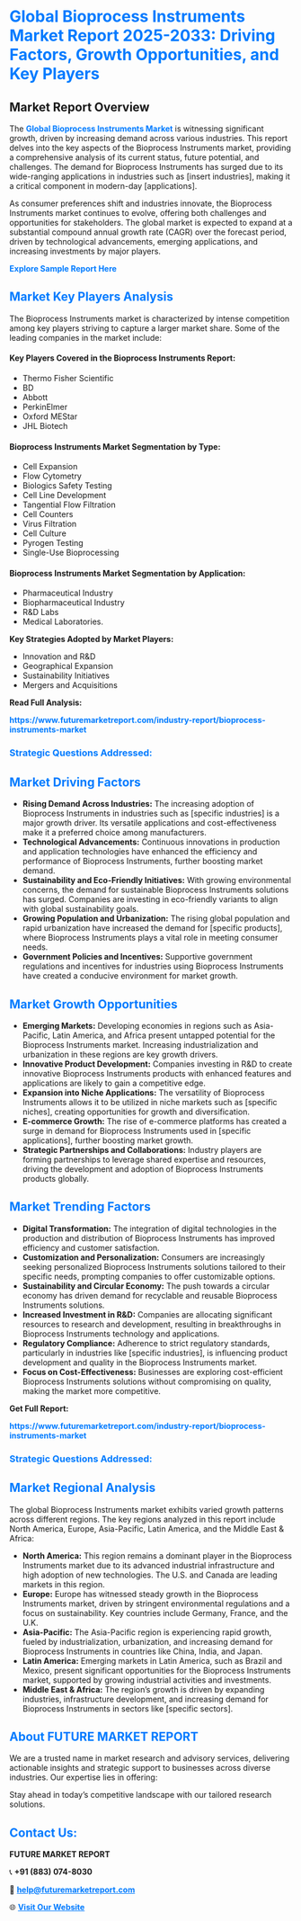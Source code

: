 <h1 style="color: #007BFF;">Global Bioprocess Instruments Market Report 2025-2033: Driving Factors, Growth Opportunities, and Key Players</h1>

<section id="overview">
<h2>Market Report Overview</h2>
<p>The <a href="https://www.futuremarketreport.com/industry-report/bioprocess-instruments-market" style="color: #007BFF; text-decoration: none;"><strong>Global Bioprocess Instruments Market</strong></a> is witnessing significant growth, driven by increasing demand across various industries. This report delves into the key aspects of the Bioprocess Instruments market, providing a comprehensive analysis of its current status, future potential, and challenges. The demand for Bioprocess Instruments has surged due to its wide-ranging applications in industries such as [insert industries], making it a critical component in modern-day [applications].</p>
<p>As consumer preferences shift and industries innovate, the Bioprocess Instruments market continues to evolve, offering both challenges and opportunities for stakeholders. The global market is expected to expand at a substantial compound annual growth rate (CAGR) over the forecast period, driven by technological advancements, emerging applications, and increasing investments by major players.</p>
</section>

<section id="overview">
<p><a href="https://www.futuremarketreport.com/request-sample/reportId=64247" style="color: #007BFF; text-decoration: none;"><strong>Explore Sample Report Here</strong></a></p>
</section>

<section id="key-players">
<h2 style="color: #007BFF;">Market Key Players Analysis</h2>
<p>The Bioprocess Instruments market is characterized by intense competition among key players striving to capture a larger market share. Some of the leading companies in the market include:</p>
<h4>Key Players Covered in the Bioprocess Instruments Report:</h4>
<ul><li>Thermo Fisher Scientific</li><li>BD</li><li>Abbott</li><li>PerkinElmer</li><li>Oxford MEStar</li><li>JHL Biotech</li></ul>
<h4>Bioprocess Instruments Market Segmentation by Type:</h4>
<ul><li>Cell Expansion</li><li>Flow Cytometry</li><li>Biologics Safety Testing</li><li>Cell Line Development</li><li>Tangential Flow Filtration</li><li>Cell Counters</li><li>Virus Filtration</li><li>Cell Culture</li><li>Pyrogen Testing</li><li>Single-Use Bioprocessing</li></ul>

<h4>Bioprocess Instruments Market Segmentation by Application:</h4>
<ul><li>Pharmaceutical Industry</li><li>Biopharmaceutical Industry</li><li>R&amp;D Labs</li><li>Medical Laboratories.</li></ul>
<p><strong>Key Strategies Adopted by Market Players:</strong></p>
<ul>
<li>Innovation and R&D</li>
<li>Geographical Expansion</li>
<li>Sustainability Initiatives</li>
<li>Mergers and Acquisitions</li>
</ul>
</section>

<section>
<p><strong>Read Full Analysis: </strong></p><a href="https://www.futuremarketreport.com/industry-report/bioprocess-instruments-market" style="color: #007BFF; text-decoration: none;"><strong>https://www.futuremarketreport.com/industry-report/bioprocess-instruments-market</strong></a>
<h3 style="color: #007BFF;">Strategic Questions Addressed:</h3>
</section>

<section id="driving-factors">
<h2 style="color: #007BFF;">Market Driving Factors</h2>
<ul>
<li><strong>Rising Demand Across Industries:</strong> The increasing adoption of Bioprocess Instruments in industries such as [specific industries] is a major growth driver. Its versatile applications and cost-effectiveness make it a preferred choice among manufacturers.</li>
<li><strong>Technological Advancements:</strong> Continuous innovations in production and application technologies have enhanced the efficiency and performance of Bioprocess Instruments, further boosting market demand.</li>
<li><strong>Sustainability and Eco-Friendly Initiatives:</strong> With growing environmental concerns, the demand for sustainable Bioprocess Instruments solutions has surged. Companies are investing in eco-friendly variants to align with global sustainability goals.</li>
<li><strong>Growing Population and Urbanization:</strong> The rising global population and rapid urbanization have increased the demand for [specific products], where Bioprocess Instruments plays a vital role in meeting consumer needs.</li>
<li><strong>Government Policies and Incentives:</strong> Supportive government regulations and incentives for industries using Bioprocess Instruments have created a conducive environment for market growth.</li>
</ul>
</section>

<section id="growth-opportunities">
<h2 style="color: #007BFF;">Market Growth Opportunities</h2>
<ul>
<li><strong>Emerging Markets:</strong> Developing economies in regions such as Asia-Pacific, Latin America, and Africa present untapped potential for the Bioprocess Instruments market. Increasing industrialization and urbanization in these regions are key growth drivers.</li>
<li><strong>Innovative Product Development:</strong> Companies investing in R&D to create innovative Bioprocess Instruments products with enhanced features and applications are likely to gain a competitive edge.</li>
<li><strong>Expansion into Niche Applications:</strong> The versatility of Bioprocess Instruments allows it to be utilized in niche markets such as [specific niches], creating opportunities for growth and diversification.</li>
<li><strong>E-commerce Growth:</strong> The rise of e-commerce platforms has created a surge in demand for Bioprocess Instruments used in [specific applications], further boosting market growth.</li>
<li><strong>Strategic Partnerships and Collaborations:</strong> Industry players are forming partnerships to leverage shared expertise and resources, driving the development and adoption of Bioprocess Instruments products globally.</li>
</ul>
</section>

<section id="trending-factors">
<h2 style="color: #007BFF;">Market Trending Factors</h2>
<ul>
<li><strong>Digital Transformation:</strong> The integration of digital technologies in the production and distribution of Bioprocess Instruments has improved efficiency and customer satisfaction.</li>
<li><strong>Customization and Personalization:</strong> Consumers are increasingly seeking personalized Bioprocess Instruments solutions tailored to their specific needs, prompting companies to offer customizable options.</li>
<li><strong>Sustainability and Circular Economy:</strong> The push towards a circular economy has driven demand for recyclable and reusable Bioprocess Instruments solutions.</li>
<li><strong>Increased Investment in R&D:</strong> Companies are allocating significant resources to research and development, resulting in breakthroughs in Bioprocess Instruments technology and applications.</li>
<li><strong>Regulatory Compliance:</strong> Adherence to strict regulatory standards, particularly in industries like [specific industries], is influencing product development and quality in the Bioprocess Instruments market.</li>
<li><strong>Focus on Cost-Effectiveness:</strong> Businesses are exploring cost-efficient Bioprocess Instruments solutions without compromising on quality, making the market more competitive.</li>
</ul>
</section>

<section>
<p><strong>Get Full Report: </strong></p><a href="https://www.futuremarketreport.com/industry-report/bioprocess-instruments-market" style="color: #007BFF; text-decoration: none;"><strong>https://www.futuremarketreport.com/industry-report/bioprocess-instruments-market</strong></a>
<h3 style="color: #007BFF;">Strategic Questions Addressed:</h3>
</section>


<section id="regional-analysis">
<h2 style="color: #007BFF;">Market Regional Analysis</h2>
<p>The global Bioprocess Instruments market exhibits varied growth patterns across different regions. The key regions analyzed in this report include North America, Europe, Asia-Pacific, Latin America, and the Middle East & Africa:</p>
<ul>
<li><strong>North America:</strong> This region remains a dominant player in the Bioprocess Instruments market due to its advanced industrial infrastructure and high adoption of new technologies. The U.S. and Canada are leading markets in this region.</li>
<li><strong>Europe:</strong> Europe has witnessed steady growth in the Bioprocess Instruments market, driven by stringent environmental regulations and a focus on sustainability. Key countries include Germany, France, and the U.K.</li>
<li><strong>Asia-Pacific:</strong> The Asia-Pacific region is experiencing rapid growth, fueled by industrialization, urbanization, and increasing demand for Bioprocess Instruments in countries like China, India, and Japan.</li>
<li><strong>Latin America:</strong> Emerging markets in Latin America, such as Brazil and Mexico, present significant opportunities for the Bioprocess Instruments market, supported by growing industrial activities and investments.</li>
<li><strong>Middle East & Africa:</strong> The region’s growth is driven by expanding industries, infrastructure development, and increasing demand for Bioprocess Instruments in sectors like [specific sectors].</li>
</ul>
</section>

<footer>
<h2 style="color: #007BFF;">About FUTURE MARKET REPORT</h2>
<p>We are a trusted name in market research and advisory services, delivering actionable insights and strategic support to businesses across diverse industries. Our expertise lies in offering:</p>

<p>Stay ahead in today’s competitive landscape with our tailored research solutions.</p>

<h2 style="color: #007BFF;">Contact Us:</h2>
<p><strong>FUTURE MARKET REPORT</strong></p>
<p>📞 <strong>+91 (883) 074-8030</strong></p>
<p>📧 <strong><a href="mailto:help@futuremarketreport.com" style="color: #007BFF;">help@futuremarketreport.com</a></strong></p>
<p>🌐 <strong><a href="https://www.futuremarketreport.com/" style="color: #007BFF;">Visit Our Website</a></strong></p>
</footer>